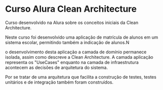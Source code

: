 # Curso Alura Clean Architecture 

Curso desenvolvido na Alura sobre os conceitos iniciais da Clean Architecture.

Neste curso foi desenvolvido uma aplicação de matrícula de alunos em um sistema escolar, permitindo também a indicação de alunos.N

o desenvolvimento desta aplicação a camada de domínio permanece isolada, assim como descreve a Clean Architecture. A camada aplicação representa os "UseCases" enquanto na camada de infraestrutura acontecem as decisões de arquitetura do sistema.

Por se tratar de uma arquitetura que facilita a construção de testes, testes unitários e de integração também foram construídos.
